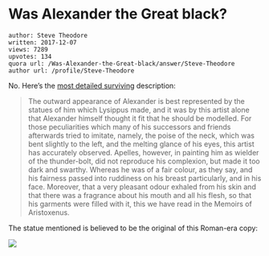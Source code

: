 # Was Alexander the Great black?

	author: Steve Theodore
	written: 2017-12-07
	views: 7289
	upvotes: 134
	quora url: /Was-Alexander-the-Great-black/answer/Steve-Theodore
	author url: /profile/Steve-Theodore


No. Here’s the [most detailed surviving](http://penelope.uchicago.edu/Thayer/e/roman/texts/plutarch/lives/alexander*/3.html) description:

> The outward appearance of Alexander is best represented by the statues of him which Lysippus made, and it was by this artist alone that Alexander himself thought it fit that he should be modelled. For those peculiarities which many of his successors and friends afterwards tried to imitate, namely, the poise of the neck, which was bent slightly to the left, and the melting glance of his eyes, this artist has accurately observed. Apelles, however, in painting him as wielder of the thunder-bolt, did not reproduce his complexion, but made it too dark and swarthy. Whereas he was of a fair colour, as they say, and his fairness passed into ruddiness on his breast particularly, and in his face. Moreover, that a very pleasant odour exhaled from his skin and that there was a fragrance about his mouth and all his flesh, so that his garments were filled with it, this we have read in the Memoirs of Aristoxenus.

The statue mentioned is believed to be the original of this Roman-era copy:

![](https://qph.fs.quoracdn.net/main-qimg-4399b4d58414cc4862ce05adbcebc945-c)

